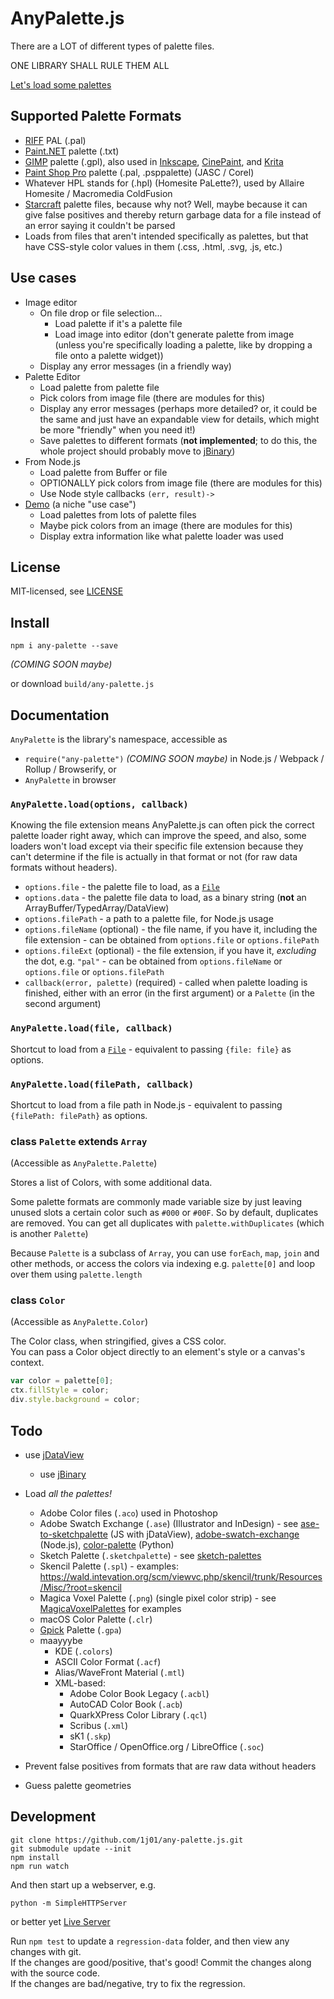
# AnyPalette.js

There are a LOT of different types of palette files.

ONE LIBRARY SHALL RULE THEM ALL

[Let's load some palettes](https://1j01.github.io/any-palette.js/test)


## Supported Palette Formats

* [RIFF](https://en.wikipedia.org/wiki/Resource_Interchange_File_Format) PAL (.pal)
* [Paint.NET](https://www.getpaint.net/) palette (.txt)
* [GIMP](https://www.gimp.org/) palette (.gpl), also used in [Inkscape](https://inkscape.org/en/), [CinePaint](http://www.cinepaint.org/), and [Krita](https://krita.org/en/homepage/)
* [Paint Shop Pro](https://www.paintshoppro.com/en/) palette (.pal, .psppalette) (JASC / Corel)
* Whatever HPL stands for (.hpl) (Homesite PaLette?), used by Allaire Homesite / Macromedia ColdFusion
* [Starcraft](https://en.wikipedia.org/wiki/StarCraft) palette files, because why not? Well, maybe because it can give false positives and thereby return garbage data for a file instead of an error saying it couldn't be parsed
* Loads from files that aren't intended specifically as palettes, but that have CSS-style color values in them (.css, .html, .svg, .js, etc.)


## Use cases

* Image editor
	* On file drop or file selection...
		* Load palette if it's a palette file
		* Load image into editor (don't generate palette from image (unless you're specifically loading a palette, like by dropping a file onto a palette widget))
	* Display any error messages (in a friendly way)
* Palette Editor
	* Load palette from palette file
	* Pick colors from image file (there are modules for this)
	* Display any error messages (perhaps more detailed? or, it could be the same and just have an expandable view for details, which might be more "friendly" when you need it!)
	* Save palettes to different formats
	  (**not implemented**;
	  to do this, the whole project should probably move to
	  [jBinary](https://github.com/jDataView/jBinary))
* From Node.js
	* Load palette from Buffer or file
	* OPTIONALLY pick colors from image file (there are modules for this)
	* Use Node style callbacks `(err, result)->`
* [Demo](https://1j01.github.io/any-palette.js/test)
  (a niche "use case")
	* Load palettes from lots of palette files
	* Maybe pick colors from an image (there are modules for this)
	* Display extra information like what palette loader was used


## License

MIT-licensed, see [LICENSE](LICENSE)


## Install

```
npm i any-palette --save
```
*(COMING SOON maybe)*

or download `build/any-palette.js`


## Documentation

`AnyPalette` is the library's namespace, accessible as
* `require("any-palette")` *(COMING SOON maybe)* in Node.js / Webpack / Rollup / Browserify, or
* `AnyPalette` in browser

### `AnyPalette.load(options, callback)`

Knowing the file extension means AnyPalette.js can often pick the correct palette loader right away, which can improve the speed, and also, some loaders won't load except via their specific file extension because they can't determine if the file is actually in that format or not (for raw data formats without headers).

- `options.file` - the palette file to load, as a [`File`](https://developer.mozilla.org/en-US/docs/Web/API/File)
- `options.data` - the palette file data to load, as a binary string (**not** an ArrayBuffer/TypedArray/DataView)
- `options.filePath` - a path to a palette file, for Node.js usage
- `options.fileName` (optional) - the file name, if you have it, including the file extension - can be obtained from `options.file` or `options.filePath`
- `options.fileExt` (optional) - the file extension, if you have it, *excluding* the dot, e.g. `"pal"` - can be obtained from `options.fileName` or `options.file` or `options.filePath`
- `callback(error, palette)` (required) - called when palette loading is finished, either with an error (in the first argument) or a `Palette` (in the second argument)

### `AnyPalette.load(file, callback)`

Shortcut to load from a [`File`](https://developer.mozilla.org/en-US/docs/Web/API/File) - equivalent to passing `{file: file}` as options.

### `AnyPalette.load(filePath, callback)`

Shortcut to load from a file path in Node.js - equivalent to passing `{filePath: filePath}` as options.

### class `Palette` extends `Array`

(Accessible as `AnyPalette.Palette`)


Stores a list of Colors, with some additional data.

Some palette formats are commonly made variable size by just leaving unused slots a certain color
such as `#000` or `#00F`.
So by default, duplicates are removed.
You can get all duplicates with `palette.withDuplicates` (which is another `Palette`)

Because `Palette` is a subclass of `Array`, you can use `forEach`, `map`, `join` and other methods,
or access the colors via indexing e.g. `palette[0]` and loop over them using `palette.length`

### class `Color`

(Accessible as `AnyPalette.Color`)


The Color class, when stringified, gives a CSS color.  
You can pass a Color object directly to an element's style or a canvas's context.

```javascript
var color = palette[0];
ctx.fillStyle = color;
div.style.background = color;
```




## Todo


* use [jDataView](https://github.com/jDataView/jDataView)
	
	* use [jBinary](https://github.com/jDataView/jBinary)


* Load *all the palettes!*
	* Adobe Color files (`.aco`) used in Photoshop
	* Adobe Swatch Exchange (`.ase`) (Illustrator and InDesign) - see [ase-to-sketchpalette](https://github.com/andrewfiorillo/ase-to-sketchpalette/) (JS with jDataView), [adobe-swatch-exchange](https://github.com/hughsk/adobe-swatch-exchange) (Node.js), [color-palette](https://github.com/portnov/color-palette/blob/master/palette-editor/palette/storage/ase.py) (Python)
	* Sketch Palette (`.sketchpalette`) - see [sketch-palettes](https://github.com/andrewfiorillo/sketch-palettes)
	* Skencil Palette (`.spl`) - examples: https://wald.intevation.org/scm/viewvc.php/skencil/trunk/Resources/Misc/?root=skencil
	* Magica Voxel Palette (`.png`) (single pixel color strip) - see [MagicaVoxelPalettes](https://github.com/mattperrin/MagicaVoxelPalettes) for examples
	* macOS Color Palette (`.clr`)
	* [Gpick](http://www.gpick.org/) Palette (`.gpa`)
	* maayyybe
		* KDE (`.colors`)
		* ASCII Color Format (`.acf`)
		* Alias/WaveFront Material (`.mtl`)
		* XML-based:
			* Adobe Color Book Legacy (`.acbl`)
			* AutoCAD Color Book (`.acb`)
			* QuarkXPress Color Library (`.qcl`)
			* Scribus (`.xml`)
			* sK1 (`.skp`)
			* StarOffice / OpenOffice.org / LibreOffice (`.soc`)


* Prevent false positives from formats that are raw data without headers


* Guess palette geometries


## Development

	git clone https://github.com/1j01/any-palette.js.git
	git submodule update --init
	npm install
	npm run watch

And then start up a webserver, e.g.

	python -m SimpleHTTPServer

or better yet [Live Server](https://www.npmjs.com/package/live-server)

Run `npm test` to update a `regression-data` folder, and then view any changes with git.  
If the changes are good/positive, that's good! Commit the changes along with the source code.  
If the changes are bad/negative, try to fix the regression.  
